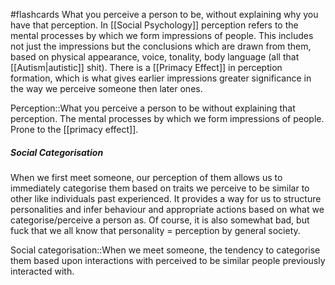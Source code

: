 #flashcards 
What you perceive a person to be, without explaining why you have that perception. In [[Social Psychology]] perception refers to the mental processes by which we form impressions of people. This includes not just the impressions but the conclusions which are drawn from them, based on physical appearance, voice, tonality, body language (all that [[Autism|autistic]] shit). There is a [[Primacy Effect]] in perception formation, which is what gives earlier impressions greater significance in the way we perceive someone then later ones. 

Perception::What you perceive a person to be without explaining that perception. The mental processes by which we form impressions of people. Prone to the [[primacy effect]].
<!--SR:!2023-11-07,3,250-->


##### Social Categorisation
When we first meet someone, our perception of them allows us to immediately categorise them based on traits we perceive to be similar to other like individuals past experienced. It provides a way for us to structure personalities and infer behaviour and appropriate actions based on what we categorise/perceive a person as. Of course, it is also somewhat bad, but fuck that we all know that personality = perception by general society.

Social categorisation::When we meet someone, the tendency to categorise them based upon interactions with perceived to be similar people previously interacted with.
<!--SR:!2023-11-07,3,250-->